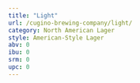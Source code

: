 ```yaml
---
title: "Light"
url: /cugino-brewing-company/light/
category: North American Lager
style: American-Style Lager
abv: 0
ibu: 0
srm: 0
upc: 0
---
```



